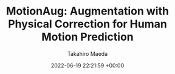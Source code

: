 ---
layout: post
title:  "MotionAug: Augmentation with Physical Correction for Human Motion Prediction"
date:   2022-06-19 22:21:59 +00:00
image: /images/2022CVPR-MotionAug.gif
categories: research
author: "Takahiro Maeda"
authors: "<strong>Takahiro Maeda</strong> and Norimichi Ukita"
venue: "CVPR"
arxiv: https://arxiv.org/abs/2203.09116
code: https://github.com/meaten/MotionAug-CVPR2022
video: /videos/MotionAug_cvpr2022_resize.mp4
---
